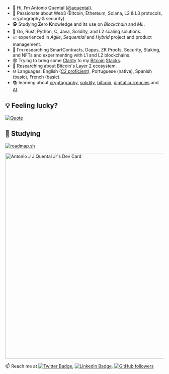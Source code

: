 
  
- :wave: Hi, I’m Antonio Quental (<a href="https://github.com/aquental">@aquental</a>).
- :eyes: Passionate about Web3 (Bitcoin, Ethereum, Solana, L2 &amp; L3 protocols, cryptography & security).
- :detective: Studying **Z**ero **K**nowledge and its use on _Blockchain_ and _ML_.
- :hammer:  Go, Rust, Python, C, Java, Solidity, and L2 scaling solutions.
- :chart_with_upwards_trend: experienced in _Agile_, _Sequential_ and _Hybrid_ project and product management.
- :seedling: I’m researching SmartContracts, Dapps, ZK Proofs, Security, Staking, and NFTs and experimenting with L1 and L2 blockchains.
- :sunglasses: Trying to bring some [Clarity](https://clarity-lang.org/) to my [Bitcoin](https://bitcoin.org/en/) [Stacks](https://www.stacks.co/).
- :book: Researching about Bitcoin´s Layer 2 ecosystem.
- :globe_with_meridians: Languages: English (<a href="https://www.efset.org/cert/2MBRa1">C2 proficient</a>), Portuguese (native), Spanish (basic), French (basic).
- :books: learning about [cryptography](https://www.coursera.org/learn/crypto), [solidity](https://updraft.cyfrin.io/), [bitcoin](https://web3-talents.io/bitcoin-talents/), [digital currencies](https://www.unic.ac.cy/unic-launches-mooc-in-introduction-to-digital-currencies-msc-in-digital-currency/) and [AI](https://cloudonair.withgoogle.com/events/startup-school-ai).

<!---
aquental/aquental is a ✨ special :sparkles: repository because its `README.md` (this file) appears on your GitHub profile.
:trophy:
:sparkles:
## 💻 My Tech Stack:

[![Next.js, Svelte, Node.js, JavaScript, TypeScript, AWS, GCP, Solidity](https://skillicons.dev/icons?i=next,svelte,nodejs,js,ts,aws,gcp,solidity)](https://skillicons.dev)

## 🤝 My Contributions and [POAPs](https://www.gitpoap.io/p/0x994cca07c9f25fe84211ea61b61eab5552a32c6d):

<p>
    <a target="_blank"href="https://www.gitpoap.io/gp/893"><img height=175 alt="Taiko GitHub Contributor 2023" src="https://www.gitpoap.io/_next/image?url=https%3A%2F%2Fassets.poap.xyz%2Fgitpoap3a-2023-taiko-contributor-2022-logo-1671723111328.png&w=750&q=75" />&nbsp;&nbsp;
    <a target="_blank"href="https://www.gitpoap.io/gp/879"><img height=175 alt="Ethereum.org GitHub Contributor 2023" src="https://www.gitpoap.io/_next/image?url=https%3A%2F%2Fassets.poap.xyz%2Fgitpoap3a-2023-ethereumorg-contributor-2022-logo-1671568487547.png&w=750&q=75" />&nbsp;&nbsp;
</p>
--->
## :bulb: Feeling lucky?

[![Quote](https://quotes-github-readme.vercel.app/api?type=horizontal&theme=dark)](https://github.com/piyushsuthar/github-readme-quotes)


## 🔎 Studying
<!--
[![roadmap.sh](https://api.roadmap.sh/v1-badge/wide/65b1b25c0c54812283333925?variant=dark)](https://roadmap.sh)
-->

[![roadmap.sh](https://api.roadmap.sh/v1-badge/wide/65b1b25c0c54812283333925?variant=dark&roadmaps=blockchain%2Cgolang%2Csql%2Crust)](https://roadmap.sh)

<a href="https://app.daily.dev/aquental"><img src="https://api.daily.dev/devcards/v2/uWPwJijWSh14csYv5jfq1.png?type=wide&r=tfv" width="652" alt="Antonio J J Quental Jr's Dev Card"/></a>

:mailbox: Reach me at
[![Twitter Badge](https://img.shields.io/badge/-@antonioquental-1ca0f1?style=flat-square&labelColor=1ca0f1&logo=twitter&logoColor=white&link=https://twitter.com/antonioquental)](https://twitter.com/antonioquental), 
[![Linkedin Badge](https://img.shields.io/badge/-antonioquental-blue?style=flat-square&logo=Linkedin&logoColor=white&link=https://www.linkedin.com/in/antonioquental)](https://www.linkedin.com/in/antonioquental), 
[![GitHub followers](https://img.shields.io/github/followers/aquental?label=Follow&style=social)](https://github.com/aquental/?tab=follow)
